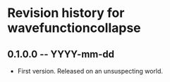 # Revision history for wavefunctioncollapse

## 0.1.0.0 -- YYYY-mm-dd

* First version. Released on an unsuspecting world.
